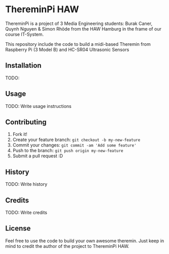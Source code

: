# ThereminPi HAW

ThereminPi is a project of 3 Media Engineering students: Burak Caner, Quynh Nguyen & Simon Rhöde from the HAW Hamburg in the frame of our course IT-System.

This repository include the code to build a midi-based Theremin from Raspberry Pi (3 Model B) and HC-SR04 Ultrasonic Sensors
 
## Installation

TODO: 

## Usage

TODO: Write usage instructions

## Contributing

1. Fork it!
2. Create your feature branch: `git checkout -b my-new-feature`
3. Commit your changes: `git commit -am 'Add some feature'`
4. Push to the branch: `git push origin my-new-feature`
5. Submit a pull request :D

## History

TODO: Write history

## Credits

TODO: Write credits

## License

Feel free to use the code to build your own awesome theremin. 
Just keep in mind to credit the author of the project to ThereminPi HAW.

